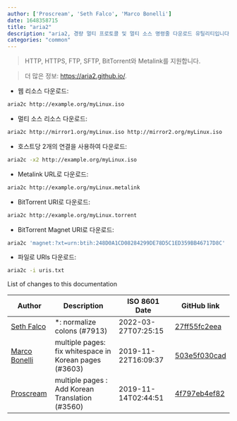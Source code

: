 ```yaml
---
author: ['Proscream', 'Seth Falco', 'Marco Bonelli']
date: 1648358715
title: "aria2"
description: "aria2, 경량 멀티 프로토콜 및 멀티 소스 명령줄 다운로드 유틸리티입니다."
categories: "common"
---
```

> HTTP, HTTPS, FTP, SFTP, BitTorrent와 Metalink를 지원합니다.

> 더 많은 정보: <https://aria2.github.io/>.

- 웹 리소스 다운로드:

```bash
aria2c http://example.org/myLinux.iso
```

- 멀티 소스 리소스 다운로드:

```bash
aria2c http://mirror1.org/myLinux.iso http://mirror2.org/myLinux.iso
```

- 호스트당 2개의 연결을 사용하여 다운로드:

```bash
aria2c -x2 http://example.org/myLinux.iso
```

- Metalink URL로 다운로드:

```bash
aria2c http://example.org/myLinux.metalink
```

- BitTorrent URI로 다운로드:

```bash
aria2c http://example.org/myLinux.torrent
```

- BitTorrent Magnet URI로 다운로드:

```bash
aria2c 'magnet:?xt=urn:btih:248D0A1CD08284299DE78D5C1ED359BB46717D8C'
```

- 파일로 URls 다운로드:

```bash
aria2c -i uris.txt
```
List of changes to this documentation


Author | Description | ISO 8601 Date | GitHub link
------|-----|-----|-----
[Seth Falco](mailto:seth@falco.fun) | *: normalize colons (#7913) | 2022-03-27T07:25:15 | [27ff55fc2eea](https://github.com/tldr-pages/tldr/commit/27ff55fc2eea445eb5216c3b1d934960539fc024)
[Marco Bonelli](mailto:mebeim@users.noreply.github.com) | multiple pages: fix whitespace in Korean pages (#3603) | 2019-11-22T16:09:37 | [503e5f030cad](https://github.com/tldr-pages/tldr/commit/503e5f030cada020dd32b7d2bef431e2e8b5b2d8)
[Proscream](mailto:proscream@naver.com) | multiple pages : Add Korean Translation (#3560) | 2019-11-14T02:44:51 | [4f797eb4ef82](https://github.com/tldr-pages/tldr/commit/4f797eb4ef827d22f1001a95c5eca8f03aebddc8)

